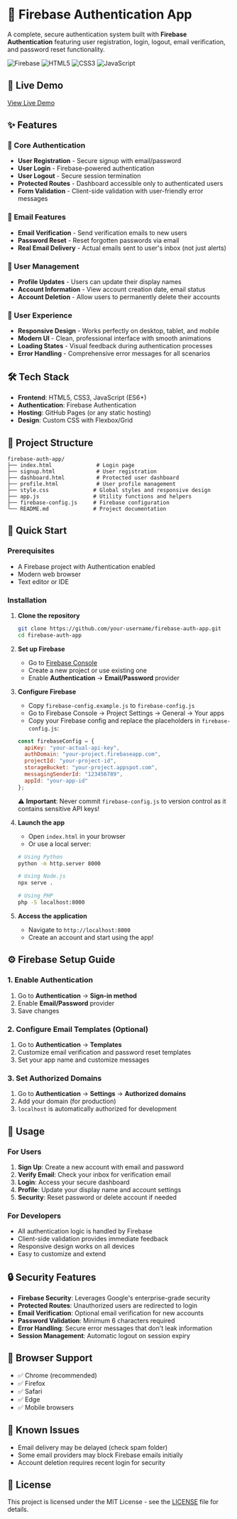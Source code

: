 # 🔐 Firebase Authentication App

A complete, secure authentication system built with **Firebase Authentication** featuring user registration, login, logout, email verification, and password reset functionality.

![Firebase](https://img.shields.io/badge/Firebase-039BE5?style=for-the-badge&logo=Firebase&logoColor=white)
![HTML5](https://img.shields.io/badge/html5-%23E34F26.svg?style=for-the-badge&logo=html5&logoColor=white)
![CSS3](https://img.shields.io/badge/css3-%231572B6.svg?style=for-the-badge&logo=css3&logoColor=white)
![JavaScript](https://img.shields.io/badge/javascript-%23323330.svg?style=for-the-badge&logo=javascript&logoColor=%23F7DF1E)

## 🚀 Live Demo

[View Live Demo](https://your-username.github.io/firebase-auth-app) 

## ✨ Features

### 🔐 Core Authentication
- **User Registration** - Secure signup with email/password
- **User Login** - Firebase-powered authentication
- **User Logout** - Secure session termination
- **Protected Routes** - Dashboard accessible only to authenticated users
- **Form Validation** - Client-side validation with user-friendly error messages

### 📧 Email Features
- **Email Verification** - Send verification emails to new users
- **Password Reset** - Reset forgotten passwords via email
- **Real Email Delivery** - Actual emails sent to user's inbox (not just alerts)

### 👤 User Management
- **Profile Updates** - Users can update their display names
- **Account Information** - View account creation date, email status
- **Account Deletion** - Allow users to permanently delete their accounts

### 🎨 User Experience
- **Responsive Design** - Works perfectly on desktop, tablet, and mobile
- **Modern UI** - Clean, professional interface with smooth animations
- **Loading States** - Visual feedback during authentication processes
- **Error Handling** - Comprehensive error messages for all scenarios

## 🛠️ Tech Stack

- **Frontend**: HTML5, CSS3, JavaScript (ES6+)
- **Authentication**: Firebase Authentication
- **Hosting**: GitHub Pages (or any static hosting)
- **Design**: Custom CSS with Flexbox/Grid

## 📁 Project Structure

```
firebase-auth-app/
├── index.html              # Login page
├── signup.html             # User registration
├── dashboard.html          # Protected user dashboard
├── profile.html            # User profile management
├── style.css              # Global styles and responsive design
├── app.js                 # Utility functions and helpers
├── firebase-config.js     # Firebase configuration
└── README.md              # Project documentation
```

## 🚀 Quick Start

### Prerequisites
- A Firebase project with Authentication enabled
- Modern web browser
- Text editor or IDE

### Installation

1. **Clone the repository**
   ```bash
   git clone https://github.com/your-username/firebase-auth-app.git
   cd firebase-auth-app
   ```

2. **Set up Firebase**
   - Go to [Firebase Console](https://console.firebase.google.com/)
   - Create a new project or use existing one
   - Enable **Authentication** → **Email/Password** provider

3. **Configure Firebase**
   - Copy `firebase-config.example.js` to `firebase-config.js`
   - Go to Firebase Console → Project Settings → General → Your apps
   - Copy your Firebase config and replace the placeholders in `firebase-config.js`:
   ```javascript
   const firebaseConfig = {
     apiKey: "your-actual-api-key",
     authDomain: "your-project.firebaseapp.com",
     projectId: "your-project-id",
     storageBucket: "your-project.appspot.com",
     messagingSenderId: "123456789",
     appId: "your-app-id"
   };
   ```
   
   ⚠️ **Important**: Never commit `firebase-config.js` to version control as it contains sensitive API keys!

4. **Launch the app**
   - Open `index.html` in your browser
   - Or use a local server:
   ```bash
   # Using Python
   python -m http.server 8000
   
   # Using Node.js
   npx serve .
   
   # Using PHP
   php -S localhost:8000
   ```

5. **Access the application**
   - Navigate to `http://localhost:8000`
   - Create an account and start using the app!

## ⚙️ Firebase Setup Guide

### 1. Enable Authentication
1. Go to **Authentication** → **Sign-in method**
2. Enable **Email/Password** provider
3. Save changes

### 2. Configure Email Templates (Optional)
1. Go to **Authentication** → **Templates**
2. Customize email verification and password reset templates
3. Set your app name and customize messages

### 3. Set Authorized Domains
1. Go to **Authentication** → **Settings** → **Authorized domains**
2. Add your domain (for production)
3. `localhost` is automatically authorized for development

## 🎯 Usage

### For Users
1. **Sign Up**: Create a new account with email and password
2. **Verify Email**: Check your inbox for verification email
3. **Login**: Access your secure dashboard
4. **Profile**: Update your display name and account settings
5. **Security**: Reset password or delete account if needed

### For Developers
- All authentication logic is handled by Firebase
- Client-side validation provides immediate feedback
- Responsive design works on all devices
- Easy to customize and extend

## 🔒 Security Features

- **Firebase Security**: Leverages Google's enterprise-grade security
- **Protected Routes**: Unauthorized users are redirected to login
- **Email Verification**: Optional email verification for new accounts
- **Password Validation**: Minimum 6 characters required
- **Error Handling**: Secure error messages that don't leak information
- **Session Management**: Automatic logout on session expiry

## 📱 Browser Support

- ✅ Chrome (recommended)
- ✅ Firefox
- ✅ Safari
- ✅ Edge
- ✅ Mobile browsers



## 🐛 Known Issues

- Email delivery may be delayed (check spam folder)
- Some email providers may block Firebase emails initially
- Account deletion requires recent login for security

## 📝 License

This project is licensed under the MIT License - see the [LICENSE](LICENSE) file for details.

